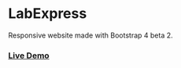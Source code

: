 # LabExpress

Responsive website made with Bootstrap 4 beta 2.

### [Live Demo](https://bluecondor.github.io/LabExpress/)
